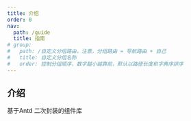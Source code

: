 ```yaml
---
title: 介绍
order: 0
nav:
  path: /guide
  title: 指南
# group:
#   path: /自定义分组路由，注意，分组路由 = 导航路由 + 自己
#   title: 自定义分组名称
#   order: 控制分组顺序，数字越小越靠前，默认以路径长度和字典序排序
---
```


## 介绍

基于Antd 二次封装的组件库
